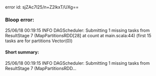error id: sjZAc7l25/n+Z2lkxT/UXg==
### Bloop error:

25/06/18 00:19:15 INFO DAGScheduler: Submitting 1 missing tasks from ResultStage 7 (MapPartitionsRDD[28] at count at main.scala:44) (first 15 tasks are for partitions Vector(0))
#### Short summary: 

25/06/18 00:19:15 INFO DAGScheduler: Submitting 1 missing tasks from ResultStage 7 (MapPartitionsRDD...
